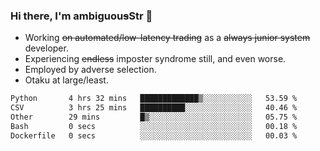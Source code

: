 ### Hi there, I'm ambiguou~~s~~Str 👋

<!--
**ambiguoustexture/ambiguoustexture** is a ✨ _special_ ✨ repository because its `README.md` (this file) appears on your GitHub profile.

Here are some ideas to get you started:
-->
- Working ~~on automated/low-latency trading~~ as a ~~always junior system~~ developer.
- Experiencing ~~endless~~ imposter syndrome still, and even worse.
- Employed by adverse selection.
- Otaku at large/least.

<!--START_SECTION:waka-->

```txt
Python       4 hrs 32 mins   █████████████▒░░░░░░░░░░░   53.59 %
CSV          3 hrs 25 mins   ██████████░░░░░░░░░░░░░░░   40.46 %
Other        29 mins         █▒░░░░░░░░░░░░░░░░░░░░░░░   05.75 %
Bash         0 secs          ░░░░░░░░░░░░░░░░░░░░░░░░░   00.18 %
Dockerfile   0 secs          ░░░░░░░░░░░░░░░░░░░░░░░░░   00.03 %
```

<!--END_SECTION:waka-->

